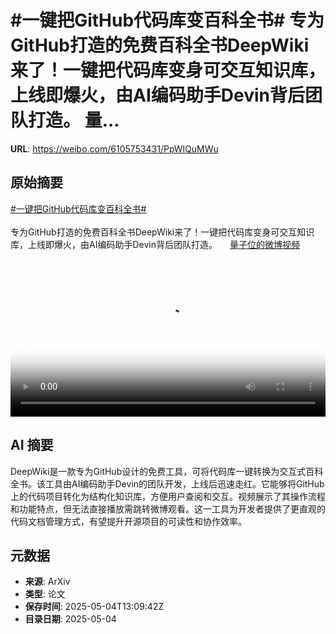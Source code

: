 # #一键把GitHub代码库变百科全书# 专为GitHub打造的免费百科全书DeepWiki来了！一键把代码库变身可交互知识库，上线即爆火，由AI编码助手Devin背后团队打造。 量...

**URL**: https://weibo.com/6105753431/PpWlQuMWu

## 原始摘要

<a href="https://m.weibo.cn/search?containerid=231522type%3D1%26t%3D10%26q%3D%23%E4%B8%80%E9%94%AE%E6%8A%8AGitHub%E4%BB%A3%E7%A0%81%E5%BA%93%E5%8F%98%E7%99%BE%E7%A7%91%E5%85%A8%E4%B9%A6%23&amp;extparam=%23%E4%B8%80%E9%94%AE%E6%8A%8AGitHub%E4%BB%A3%E7%A0%81%E5%BA%93%E5%8F%98%E7%99%BE%E7%A7%91%E5%85%A8%E4%B9%A6%23" data-hide=""><span class="surl-text">#一键把GitHub代码库变百科全书#</span></a> <br><br>专为GitHub打造的免费百科全书DeepWiki来了！一键把代码库变身可交互知识库，上线即爆火，由AI编码助手Devin背后团队打造。 <a href="https://video.weibo.com/show?fid=1034:5160828861874226" data-hide=""><span class="url-icon"><img style="width: 1rem;height: 1rem" src="https://h5.sinaimg.cn/upload/2015/09/25/3/timeline_card_small_video_default.png" referrerpolicy="no-referrer"></span><span class="surl-text">量子位的微博视频</span></a> <br clear="both"><div style="clear: both"></div><video controls="controls" poster="https://tvax4.sinaimg.cn/orj480/006Fd7o3ly1i0xu92t7jcj30u01hc0um.jpg" style="width: 100%"><source src="https://f.video.weibocdn.com/o0/omVGMaXVlx08nR3sc6Cs01041200gRG90E010.mp4?label=mp4_720p&amp;template=720x1280.24.0&amp;ori=0&amp;ps=1CwnkDw1GXwCQx&amp;Expires=1746367681&amp;ssig=ErYf2ZKGV2&amp;KID=unistore,video"><source src="https://f.video.weibocdn.com/o0/DV6ket6blx08nR3rCBD2010412009YZ90E010.mp4?label=mp4_hd&amp;template=540x960.24.0&amp;ori=0&amp;ps=1CwnkDw1GXwCQx&amp;Expires=1746367681&amp;ssig=6MyC9g5ie4&amp;KID=unistore,video"><source src="https://f.video.weibocdn.com/o0/jKR8Rxxxlx08nR3rjHXO010412005mhR0E010.mp4?label=mp4_ld&amp;template=360x640.24.0&amp;ori=0&amp;ps=1CwnkDw1GXwCQx&amp;Expires=1746367681&amp;ssig=JcMos%2Fx9Dl&amp;KID=unistore,video"><p>视频无法显示，请前往<a href="https://video.weibo.com/show?fid=1034%3A5160828861874226" target="_blank" rel="noopener noreferrer">微博视频</a>观看。</p></video>

## AI 摘要

DeepWiki是一款专为GitHub设计的免费工具，可将代码库一键转换为交互式百科全书。该工具由AI编码助手Devin的团队开发，上线后迅速走红。它能够将GitHub上的代码项目转化为结构化知识库，方便用户查阅和交互。视频展示了其操作流程和功能特点，但无法直接播放需跳转微博观看。这一工具为开发者提供了更直观的代码文档管理方式，有望提升开源项目的可读性和协作效率。

## 元数据

- **来源**: ArXiv
- **类型**: 论文
- **保存时间**: 2025-05-04T13:09:42Z
- **目录日期**: 2025-05-04
